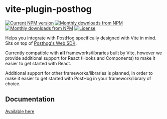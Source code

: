 # vite-plugin-posthog

<p align="left">
  <a href="https://www.npmjs.com/package/vite-plugin-posthog"><img src="https://img.shields.io/npm/v/vite-plugin-posthog" alt="Current NPM version"></a>
  <a href="https://www.npmjs.com/package/vite-plugin-posthog"><img src="https://img.shields.io/npm/dm/vite-plugin-posthog.svg" alt="Monthly downloads from NPM"></a>
    <a href="https://www.npmjs.com/package/vite-plugin-posthog"><img src="https://img.shields.io/npm/dt/vite-plugin-posthog.svg" alt="Monthly downloads from NPM"></a>
    <a href="https://www.npmjs.com/package/vite-plugin-posthog"><img src="https://img.shields.io/npm/l/vite-plugin-posthog" alt="License"></a>
</p>

Helps you integrate with PostHog specifically designed with Vite in mind. Sits on top of [Posthog's Web SDK](https://posthog.com/docs/libraries/js).

Currently compatible with **all** frameworks/libraries built by Vite, however we provide additional support for React (Hooks and Components) to make it easier to get started with React.

Additional support for other frameworks/libraries is planned, in order to make it easier to get started with PostHog in your framework/library of choice.

## Documentation

[Available here](https://vite-posthog.tsotne.co.uk)
